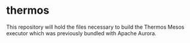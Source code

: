 # thermos

This repository will hold the files necessary to build the Thermos Mesos executor which was previously bundled with Apache Aurora.
